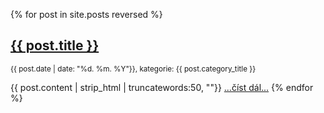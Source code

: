 
{% for post in site.posts reversed %}
  <h2><a href="{{ post.url }}">{{ post.title }}</a></h2>
  <p><small>{{ post.date | date: "%d. %m. %Y"}}, kategorie: {{ post.category_title }}</small></p>
  {{ post.content | strip_html | truncatewords:50, ""}} <a href="{{ post.url }}">...číst dál...</a>
{% endfor %}
